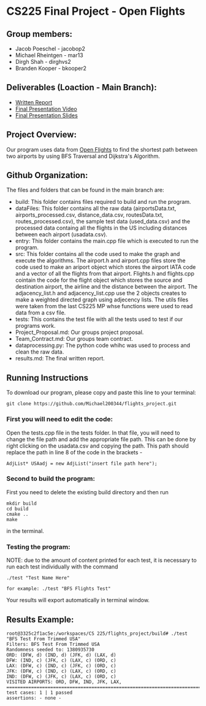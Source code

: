 # CS225 Final Project - Open Flights

## Group members:
* Jacob Poeschel - jacobop2 
* Michael Rheintgen - mar13 
* Dirgh Shah - dirghvs2 
* Branden Kooper - bkooper2

## Deliverables (Loaction - Main Branch):
* [Written Report](https://github.com/Michael200344/flights_project/blob/main/results.md)
* [Final Presentation Video]()
* [Final Presentation Slides]()

## Project Overview:
Our program uses data from [Open Flights](https://openflights.org/data.html) to find the shortest path between two airports by using BFS Traversal and Dijkstra's Algorithm.

## Github Organization:

The files and folders that can be found in the main branch are:
* build: This folder contains files required to build and run the program.
* dataFiles: This folder contains all the raw data (airportsData.txt, airports_processed.csv, distance_data.csv, routesData.txt, routes_processed.csv), the sample test data (used_data.csv) and the processed data containg all the flights in the US including distances between each airport (usadata.csv).
* entry: This folder contains the main.cpp file which is executed to run the program.
* src: This folder contains all the code used to make the graph and execute the algorithms. The airport.h and airport.cpp files store the code used to make an ariport object which stores the airport IATA code and a vector of all the flights from that airport. Flights.h and flights.cpp cointain the code for the flight object which stores the source and destination airport, the airline and the distance between the airport. The adjacency_list.h and adjacency_list.cpp use the 2 objects creates to make a weighted directed graph using adjecency lists. The utils files were taken from the last CS225 MP whse functions were used to read data from a csv file.
* tests: This contains the test file with all the tests used to test if our programs work.
* Project_Proposal.md: Our groups project proposal.
* Team_Contract.md: Our groups team contract.
* dataprocessing.py: The python code whihc was used to process and clean the raw data.
* results.md: The final written report.

## Running Instructions

To download our program, please copy and paste this line to your terminal:

```
git clone https://github.com/Michael200344/flights_project.git
```

### First you will need to edit the code:
Open the tests.cpp file in the tests folder. In that file, you will need to change the file path and add the appropriate file path. This can be done by right clicking on the usadata.csv and copying the path. This path should replace the path in line 8 of the code in the brackets - 
```
AdjList* USAadj = new AdjList("insert file path here");
```


### Second to build the program:

First you need to delete the existing build directory and then run
```
mkdir build
cd build
cmake ..
make
```
in the terminal.

### Testing the program:
NOTE: due to the amount of content printed for each test, it is necessary to run each test individually with the command
```
./test "Test Name Here"
```
```
for example: ./test "BFS Flights Test"
```

Your results will export automatically in terminal window.

## Results Example:
```
root@3325c2f1ac5e:/workspaces/CS 225/flights_project/build# ./test "BFS Test From Trimmed USA"
Filters: BFS Test From Trimmed USA
Randomness seeded to: 1380935730
ORD: (DFW, d) (IND, d) (JFK, d) (LAX, d) 
DFW: (IND, c) (JFK, c) (LAX, c) (ORD, c) 
LAX: (DFW, c) (IND, c) (JFK, c) (ORD, c) 
JFK: (DFW, c) (IND, c) (LAX, c) (ORD, c) 
IND: (DFW, c) (JFK, c) (LAX, c) (ORD, c) 
VISITED AIRPORTS: ORD, DFW, IND, JFK, LAX, ===============================================================================
test cases: 1 | 1 passed
assertions: - none -
```
